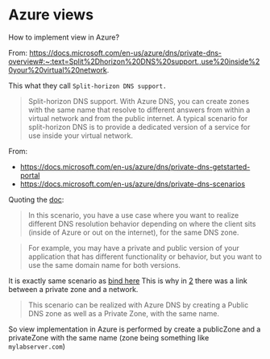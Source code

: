# Azure views

How to implement view in Azure?

From:
https://docs.microsoft.com/en-us/azure/dns/private-dns-overview#:~:text=Split%2Dhorizon%20DNS%20support.,use%20inside%20your%20virtual%20network.

This what they call `Split-horizon DNS support.`
> Split-horizon DNS support. With Azure DNS, you can create zones with the same name that resolve to different answers from within a virtual network and from the public internet. A typical scenario for split-horizon DNS is to provide a dedicated version of a service for use inside your virtual network.


From:
- https://docs.microsoft.com/en-us/azure/dns/private-dns-getstarted-portal
- https://docs.microsoft.com/en-us/azure/dns/private-dns-scenarios

Quoting the [doc](https://docs.microsoft.com/en-us/azure/dns/private-dns-scenarios#scenario-split-horizon-functionality):
> In this scenario, you have a use case where you want to realize different DNS resolution behavior depending on where the client sits (inside of Azure or out on the internet), for the same DNS zone.

> For example, you may have a private and public version of your application that has different functionality or behavior, but you want to use the same domain name for both versions. 

It is exactly same scenario as [bind here](../../2-advanced-bind/2-bind-views/bind-views.md)
This is why in [2](./2-Azure-authoritative-DNS.md#private-dns) there was a link between a private zone and a network.

> This scenario can be realized with Azure DNS by creating a Public DNS zone as well as a Private Zone, with the same name.

So view implementation in Azure is performed by create a publicZone and a privateZone with the same name (zone being something like `mylabserver.com`) 


